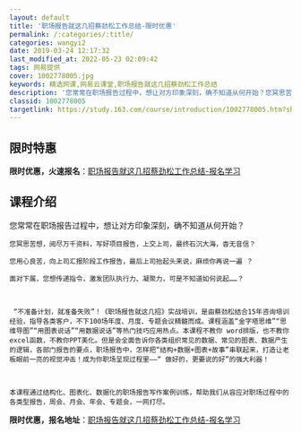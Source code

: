 ```yaml
---
layout: default
title: '职场报告就这几招蔡劲松工作总结-限时优惠'
permalink: /:categories/:title/
categories: wangyi2
date: 2019-03-24 12:17:32
last_modified_at: 2022-05-23 02:09:42
tags: 网易提供
cover: 1002778005.jpg
keywords: 精选网课,网易云课堂,职场报告就这几招蔡劲松工作总结
description: '您常常在职场报告过程中，想让对方印象深刻，确不知道从何开始？您冥思苦想，阅尽万千资料，写好项目报告，上交上司，最终石沉大'
classid: 1002778005
targetlink: https://study.163.com/course/introduction/1002778005.htm?share=1&shareId=1025206652&utm_campaign=share&utm_medium=iphoneShare&utm_source=&utm_u=1025206652
---
```


## 限时特惠

**限时优惠，火速报名**：[职场报告就这几招蔡劲松工作总结-报名学习](https://study.163.com/course/introduction/1002778005.htm?share=1&shareId=1025206652&utm_campaign=share&utm_medium=iphoneShare&utm_source=&utm_u=1025206652)

## 课程介绍

您常常在职场报告过程中，想让对方印象深刻，确不知道从何开始？

    您冥思苦想，阅尽万千资料，写好项目报告，上交上司，最终石沉大海，杳无音信？

    您用心良苦，向上司汇报阶段工作报告，最后上司抬起头来说，麻烦你再说一遍 ？

    面对下属，您想传递指令，激发团队执行力、凝聚力，可是不知道如何说起……？

    

     “不准备计划，就准备失败”！《职场报告就这几招》实战培训，是由蔡劲松结合15年咨询培训经验，指导各类客户，不下100场年度、月度、专题会议精髓而成。课程涵盖“金字塔思维”“思维导图”“用图表说话”“用数据说话”等热门技巧应用热点。本课程不教你 word排版，也不教你excel函数，不教你PPT美化。但是会全面告诉你各类组织常见的数据、常见的图表、数据产生的逻辑，各部门报告的要点，职场报告中，怎样把“结构+数据+图表+故事”串联起来，打造让老板眼前一亮的视觉冲击！成为你职场呈现过程里——“ 做好的，更要说的好”的强大利器！



    本课程通过结构化、图表化、数据化的职场报告写作案例训练，帮助我们从容应对职场过程中的各类型报告，周会、月会、年会、专题会，一网打尽。

**限时优惠，报名地址**：[职场报告就这几招蔡劲松工作总结-报名学习](https://study.163.com/course/introduction/1002778005.htm?share=1&shareId=1025206652&utm_campaign=share&utm_medium=iphoneShare&utm_source=&utm_u=1025206652)

